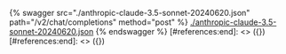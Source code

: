 [#references:start]: <> ({ "template": "openapi" })
[#references:start]: <> ({ "template": "openapi" })
{% swagger src="./anthropic-claude-3.5-sonnet-20240620.json" path="/v2/chat/completions" method="post" %}
[./anthropic-claude-3.5-sonnet-20240620.json](./anthropic-claude-3.5-sonnet-20240620.json)
{% endswagger %}
[#references:end]: <> ({})
[#references:end]: <> ({})